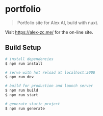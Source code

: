 # portfolio

> Portfolio site for Alex AI, build with nuxt.

Visit https://alex-zc.me/ for the on-line site.

## Build Setup

``` bash
# install dependencies
$ npm run install

# serve with hot reload at localhost:3000
$ npm run dev

# build for production and launch server
$ npm run build
$ npm run start

# generate static project
$ npm run generate
```
